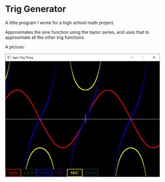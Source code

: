 # Trig Generator

A little program I wrote for a high school math project.

Approximates the sine function using the taylor series, and uses that to approximate all the other trig functions.

A picture:

![The picture](https://github.com/Jagnat/TrigGen/blob/master/res_/pic.png)
